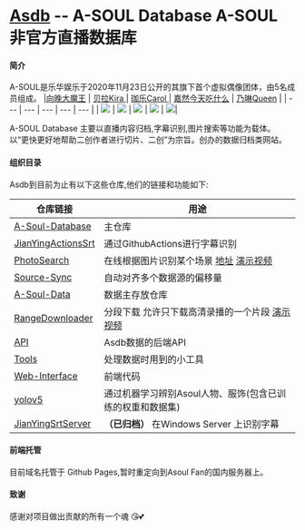 # [Asdb](https://asdb.live) -- A-SOUL Database  A-SOUL 非官方直播数据库 


#### 简介
A-SOUL是乐华娱乐于2020年11月23日公开的其旗下首个虚拟偶像团体，由5名成员组成。
|[向晚大魔王](https://space.bilibili.com/672346917 "向晚大魔王")   | [贝拉Kira ](https://space.bilibili.com/672353429/ "贝拉Kira ")    |  [珈乐Carol ](https://space.bilibili.com/351609538/ "珈乐Carol ")   | [嘉然今天吃什么](https://space.bilibili.com/672328094/ "嘉然今天吃什么")    |  [乃琳Queen](https://space.bilibili.com/672342685/ "乃琳Queen")   | 
| --- | --- | --- | --- | --- | 
|  ![](https://i0.hdslb.com/bfs/face/566078c52b408571d8ae5e3bcdf57b2283024c27.jpg)   |    ![](https://i2.hdslb.com/bfs/face/668af440f8a8065743d3fa79cfa8f017905d0065.jpg) |  ![](https://i2.hdslb.com/bfs/face/a7fea00016a8d3ffb015b6ed8647cc3ed89cbc63.jpg)  |   ![](https://i2.hdslb.com/bfs/face/d399d6f5cf7943a996ae96999ba3e6ae2a2988de.jpg)  |     ![](https://i1.hdslb.com/bfs/face/8895c87082beba1355ea4bc7f91f2786ef49e354.jpg)|   

A-SOUL Database 主要以直播内容归档,字幕识别,图片搜索等功能为载体。  
以“更快更好地帮助二创作者进行切片、二创”为宗旨。创办的数据归档类网站。  

#### 组织目录

Asdb到目前为止有以下这些仓库,他们的链接和功能如下:

| 仓库链接 | 用途 |
| ------- | ------- |
|[A-Soul-Database](https://github.com/A-Soul-Database/A-Soul-Database)|主仓库|
|[JianYingActionsSrt](https://github.com/A-Soul-Database/JianYingActionsSrt)| 通过GithubActions进行字幕识别|
|[PhotoSearch](https://github.com/A-Soul-Database/PhotoSearch)|在线根据图片识别某个场景 [地址](http://photo.asdb.live) [演示视频](https://www.bilibili.com/video/BV1Ug411A7z6)|
|[Source-Sync](https://github.com/A-Soul-Database/Source-Sync)|自动对齐多个数据源的偏移量|
|[A-Soul-Data](https://github.com/A-Soul-Database/A-Soul-Data)|数据主存放仓库|
|[RangeDownloader](https://github.com/A-Soul-Database/RangeDownloader)|分段下载 允许只下载高清录播的一个片段 [演示视频](https://www.bilibili.com/video/BV1jR4y1M7jr)|
|[API](https://github.com/A-Soul-Database/API)|Asdb数据的后端API|
|[Tools](https://github.com/A-Soul-Database/AutoTools)|处理数据时用到的小工具|
|[Web-Interface](https://github.com/A-Soul-Database/Web-Interface)|前端代码|
|[yolov5](https://github.com/A-Soul-Database/yolov5)|通过机器学习辨别Asoul人物、服饰(包含已训练的权重和数据集)|
|[JianYingSrtServer](https://github.com/A-Soul-Database/JianYingSrtServer)|**（已归档）** 在Windows Server 上识别字幕|  

#### 前端托管
目前域名托管于 Github Pages,暂时重定向到Asoul Fan的国内服务器上。

#### 致谢
感谢对项目做出贡献的所有一个魂 😘💕
